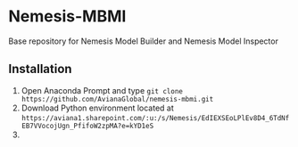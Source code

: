 # Nemesis-MBMI
Base repository for Nemesis Model Builder and Nemesis Model Inspector

## Installation

1. Open Anaconda Prompt and type `git clone https://github.com/AvianaGlobal/nemesis-mbmi.git`
2. Download Python environment located at `https://aviana1.sharepoint.com/:u:/s/Nemesis/EdIEXSEoLPlEv8D4_6TdNfEB7VVocojUgn_PfifoW2zpMA?e=kYD1eS`
3. 
